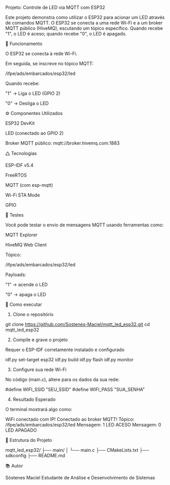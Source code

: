 Projeto: Controle de LED via MQTT com ESP32

Este projeto demonstra como utilizar o ESP32 para acionar um LED através de comandos MQTT. O ESP32 se conecta a uma rede Wi-Fi e a um broker MQTT público (HiveMQ), escutando um tópico específico. Quando recebe "1", o LED é aceso; quando recebe "0", o LED é apagado.

📡 Funcionamento

O ESP32 se conecta à rede Wi-Fi.

Em seguida, se inscreve no tópico MQTT:

/ifpe/ads/embarcados/esp32/led

Quando recebe:

"1" → Liga o LED (GPIO 2)

"0" → Desliga o LED

⚙️ Componentes Utilizados

ESP32 DevKit

LED (conectado ao GPIO 2)

Broker MQTT público: mqtt://broker.hivemq.com:1883

🛆 Tecnologias

ESP-IDF v5.4

FreeRTOS

MQTT (com esp-mqtt)

Wi-Fi STA Mode

GPIO

🧪 Testes

Você pode testar o envio de mensagens MQTT usando ferramentas como:

MQTT Explorer

HiveMQ Web Client

Tópico:

/ifpe/ads/embarcados/esp32/led

Payloads:

"1" → acende o LED

"0" → apaga o LED

🚀 Como executar

1. Clone o repositório

git clone https://github.com/Sostenes-Maciel/mqtt_led_esp32.git
cd mqtt_led_esp32

2. Compile e grave o projeto

Requer o ESP-IDF corretamente instalado e configurado

idf.py set-target esp32
idf.py build
idf.py flash
idf.py monitor

3. Configure sua rede Wi-Fi

No código (main.c), altere para os dados da sua rede:

#define WIFI_SSID "SEU_SSID"
#define WIFI_PASS "SUA_SENHA"

4. Resultado Esperado

O terminal mostrará algo como:

WiFi conectado com IP!
Conectado ao broker MQTT!
Tópico: /ifpe/ads/embarcados/esp32/led
Mensagem: 1
LED ACESO
Mensagem: 0
LED APAGADO

📁 Estrutura do Projeto

mqtt_led_esp32/
├── main/
│   └── main.c
├── CMakeLists.txt
├── sdkconfig
├── README.md

📚 Autor

Sóstenes Maciel Estudante de Análise e Desenvolvimento de Sistemas 
